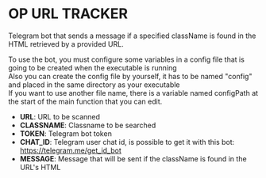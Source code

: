 # OP URL TRACKER

Telegram bot that sends a message if a specified className is found in the HTML retrieved by a provided URL.

To use the bot, you must configure some variables in a config file that is going to be created when the executable is running  
Also you can create the config file by yourself, it has to be named "config" and placed in the same directory as your executable  
If you want to use another file name, there is a variable named configPath at the start of the main function that you can edit.

- **URL**: URL to be scanned
- **CLASSNAME**: Classname to be searched
- **TOKEN**: Telegram bot token
- **CHAT_ID**: Telegram user chat id, is possible to get it with this bot: https://telegram.me/get_id_bot
- **MESSAGE**: Message that will be sent if the className is found in the URL's HTML  
